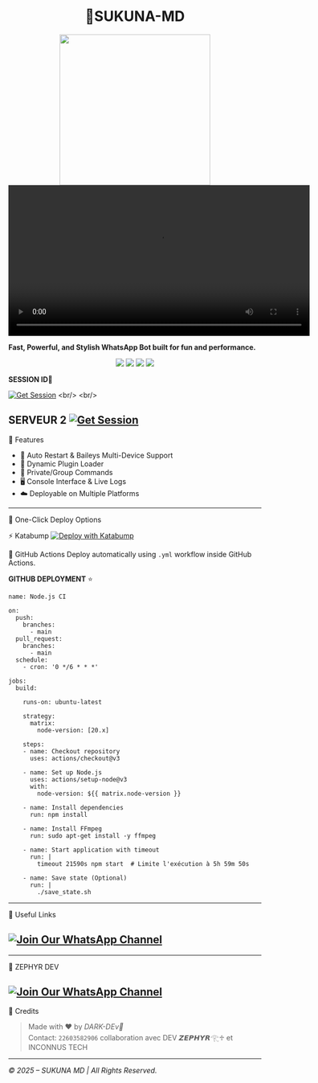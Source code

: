 <h1 align="center">🚀SUKUNA-MD</h1>

<p align="center">
  <img src="https://files.catbox.moe/2p8kp8.jpg" width="300"/><br>

<video src="https://files.catbox.moe/ccsddd" controls width="600">
  Votre navigateur ne supporte pas la balise vidéo.
</video>

  <b>Fast, Powerful, and Stylish WhatsApp Bot built for fun and performance.</b>
</p>

<p align="center">
  <a href="https:"><img src="https://img.shields.io/github/stars/Crazynotdev/SUKUNA-MD?style=flat-square&color=yellow"></a>
  <a href="https://github.com/DARKMAN226/SUKUNA-MD/fork"><img src="https://img.shields.io/github/forks/DARKMAN226/SUKUNA-MD?style=flat-square&color=lightblue"></a>
  <a href="https://whatsapp.com/channel/0029VbAfF6f1dAw7hJidqS0i"><img src="https://img.shields.io/badge/WhatsApp-Channel-25D366?style=flat-square&logo=whatsapp"></a>
  <a href="https://github.com/DARKMAN226"><img src="https://img.shields.io/badge/DARKMAN226-blueviolet?style=flat-square"></a>
</p>

**SESSION ID💫**

[![Get Session](https://img.shields.io/badge/Get%20Session-SUKUNA-MDblueviolet?style=for-the-badge&logo=linktree)]([https://sukunamdpair-production.up.railway.app/](https://sukunamdpair-production.up.railway.app/))
<br/>
<br/>

**SERVEUR 2** 
 [![Get Session](https://img.shields.io/badge/Get%20Session-SUKUNA-MDblueviolet?style=for-the-badge&logo=linktree)](https://sukunamdpair-production.up.railway.app/)
---

🧠 Features

- 🔁 Auto Restart & Baileys Multi-Device Support  
- 🔌 Dynamic Plugin Loader  
- 🔐 Private/Group Commands  
- 🖥️ Console Interface & Live Logs  
- ☁️ Deployable on Multiple Platforms  

---

🚀 One-Click Deploy Options

⚡ Katabump
[![Deploy with Katabump](https://img.shields.io/badge/Deploy%20Now-KATABUMP-2ecc71?style=for-the-badge)](https://katabump.com)

🔄 GitHub Actions
Deploy automatically using `.yml` workflow inside GitHub Actions.


**GITHUB DEPLOYMENT** ⭐️

```
name: Node.js CI

on:
  push:
    branches:
      - main
  pull_request:
    branches:
      - main
  schedule:
    - cron: '0 */6 * * *'  

jobs:
  build:

    runs-on: ubuntu-latest

    strategy:
      matrix:
        node-version: [20.x]

    steps:
    - name: Checkout repository
      uses: actions/checkout@v3

    - name: Set up Node.js
      uses: actions/setup-node@v3
      with:
        node-version: ${{ matrix.node-version }}

    - name: Install dependencies
      run: npm install

    - name: Install FFmpeg
      run: sudo apt-get install -y ffmpeg

    - name: Start application with timeout
      run: |
        timeout 21590s npm start  # Limite l'exécution à 5h 59m 50s

    - name: Save state (Optional)
      run: |
        ./save_state.sh
```

---
🔗 Useful Links

[![Join Our WhatsApp Channel](https://img.shields.io/badge/Join%20Channel-WhatsApp-25D366?style=for-the-badge&logo=whatsapp)](https://whatsapp.com/channel/0029VbAfF6f1dAw7hJidqS0i)
---
---
🔗 ZEPHYR DEV

[![Join Our WhatsApp Channel](https://img.shields.io/badge/Join%20Channel-WhatsApp-25D366?style=for-the-badge&logo=whatsapp)](https://whatsapp.com/channel/0029Vb5wOSKIt5rxdUGDxo0L)
---
👑 Credits

> Made with ❤️ by *DARK-DEv🍷*  
> Contact: `22603582906`
> collaboration avec DEV 𝙕𝙀𝙋𝙃𝙔𝙍𓂀♱ et INCONNUS TECH 
---

*©️ 2025 – SUKUNA MD | All Rights Reserved.*
